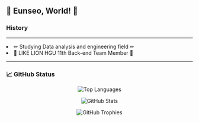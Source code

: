 ## 🚀 Eunseo, World! 🚀



### History
<hr/>
  <li> ✏ Studying Data analysis and engineering field ✏</li>
  <li>🦁 LIKE LION HGU 11th Back-end Team Member 🦁 </li>
</ul>
<hr/>


<h3 align="left">📈 GitHub Status</h3>
<p align="center">
  <img align="center" src="https://github-readme-stats.vercel.app/api/top-langs?username=EunSeo35&show_icons=true&locale=en&layout=compact" alt="Top Languages" />
</p>
<p align="center">
  <img src="https://github-readme-stats.vercel.app/api?username=EunSeo35&show_icons=true&theme=radical" alt="GitHub Stats" />
</p>

<p align="center">
  <img src="https://github-profile-trophy.vercel.app/?username=EunSeo35&theme=darkhub" alt="GitHub Trophies" />
</p>
